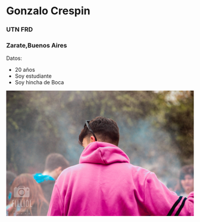 # Gonzalo Crespin
### UTN FRD
### Zarate,Buenos Aires
Datos:
- 20 años
- Soy estudiante
- Soy hincha de Boca



![Foto](IMGP0824.JPG)
